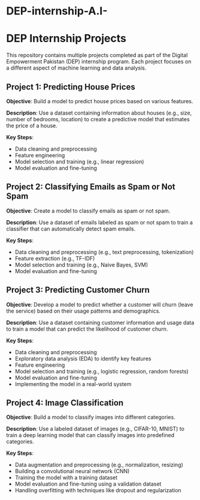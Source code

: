 # DEP-internship-A.I-

# DEP Internship Projects

This repository contains multiple projects completed as part of the Digital Empowerment Pakistan (DEP) internship program. Each project focuses on a different aspect of machine learning and data analysis.

## Project 1: Predicting House Prices

**Objective**: Build a model to predict house prices based on various features.

**Description**: Use a dataset containing information about houses (e.g., size, number of bedrooms, location) to create a predictive model that estimates the price of a house.

**Key Steps**:
- Data cleaning and preprocessing
- Feature engineering
- Model selection and training (e.g., linear regression)
- Model evaluation and fine-tuning

## Project 2: Classifying Emails as Spam or Not Spam

**Objective**: Create a model to classify emails as spam or not spam.

**Description**: Use a dataset of emails labeled as spam or not spam to train a classifier that can automatically detect spam emails.

**Key Steps**:
- Data cleaning and preprocessing (e.g., text preprocessing, tokenization)
- Feature extraction (e.g., TF-IDF)
- Model selection and training (e.g., Naive Bayes, SVM)
- Model evaluation and fine-tuning

## Project 3: Predicting Customer Churn

**Objective**: Develop a model to predict whether a customer will churn (leave the service) based on their usage patterns and demographics.

**Description**: Use a dataset containing customer information and usage data to train a model that can predict the likelihood of customer churn.

**Key Steps**:
- Data cleaning and preprocessing
- Exploratory data analysis (EDA) to identify key features
- Feature engineering
- Model selection and training (e.g., logistic regression, random forests)
- Model evaluation and fine-tuning
- Implementing the model in a real-world system

## Project 4: Image Classification

**Objective**: Build a model to classify images into different categories.

**Description**: Use a labeled dataset of images (e.g., CIFAR-10, MNIST) to train a deep learning model that can classify images into predefined categories.

**Key Steps**:
- Data augmentation and preprocessing (e.g., normalization, resizing)
- Building a convolutional neural network (CNN)
- Training the model with a training dataset
- Model evaluation and fine-tuning using a validation dataset
- Handling overfitting with techniques like dropout and regularization
